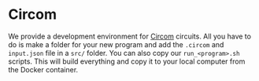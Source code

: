 # Circom

We provide a development environment for [Circom](https://github.com/iden3/circom) circuits. All you have to do is make a folder for your new program and add the `.circom` and `input.json` file in a `src/` folder. You can also copy our `run_<program>.sh` scripts. This will build everything and copy it to your local computer from the Docker container.
